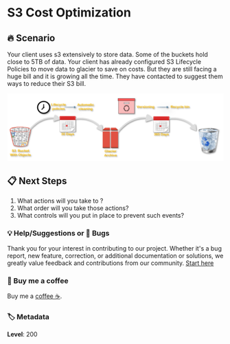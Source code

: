 # S3 Cost Optimization

## 🔥 Scenario

Your client uses s3 extensively to store data. Some of the buckets hold close to 5TB of data. Your client has already configured S3 Lifecycle Policies to move data to glacier to save on costs. But they are still facing a huge bill and it is growing all the time. They have contacted to suggest them ways to reduce their S3 bill.

![S3 Cost Optimization](images/miztiik-aws-real-time-use-cases-s3-cost-optimizations.png)

## 📋 Next Steps

1. What actions will you take to ?
1. What order will you take those actions?
1. What controls will you put in place to prevent such events?

### 💡 Help/Suggestions or 🐛 Bugs

Thank you for your interest in contributing to our project. Whether it's a bug report, new feature, correction, or additional documentation or solutions, we greatly value feedback and contributions from our community. [Start here][200]

### 👋 Buy me a coffee

Buy me a [coffee ☕][900].

### 🏷️ Metadata

**Level**: 200

[100]: https://www.udemy.com/course/aws-cloud-development-kit-from-beginner-to-professional/?referralCode=E15D7FB64E417C547579

[200]: https://github.com/miztiik/aws-real-time-use-cases/issues

[900]: https://ko-fi.com/miztiik
